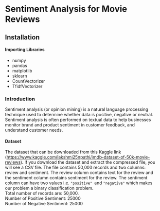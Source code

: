 # Sentiment Analysis for Movie Reviews
## Installation
#### Importing Libraries
* numpy
* pandas
* matplotlib
* sklearn
* CountVectorizer
* TfidfVectorizer

### Introduction
Sentiment analysis (or opinion mining) is a natural language processing technique used to determine whether data is positive, negative or neutral. Sentiment analysis is often performed on textual data to help businesses monitor brand and product sentiment in customer feedback, and understand customer needs.
#### Dataset
The dataset that can be downloaded from this Kaggle link (https://www.kaggle.com/lakshmi25npathi/imdb-dataset-of-50k-movie-reviews). If you download the dataset and extract the compressed file, you will see a CSV file. The file contains 50,000 records and two columns: review and sentiment. The review column contains text for the review and the sentiment column contains sentiment for the review. The sentiment column can have two values i.e. `"positive" `and `"negative"` which makes our problem a binary classification problem.<br>
Total number of records are: 50,000.<br>
Number of Positive Sentiment:  25000 <br>
Number of Negative Sentiment:  25000


